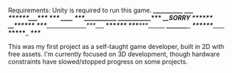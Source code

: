 Requirements: Unity is required to run this game. 
_____****__________**** ___
___***____***____***__ *** ____
__***________****_______***____
_***__________**_________***__
_***_________SORRY_______***_
_***_____________________***_
__***___________________***___
___***_________________***____
____***_______________***_____
______***___________***_______
________***_______***_________
__________***___***___________
____________*****_____________
_____________***_____________

This was my first project as a self-taught game developer, built in 2D with free assets. I'm currently focused on 3D development, though hardware constraints have slowed/stopped progress on some projects.

<!---
lilron001/lilron001 is a ✨ special ✨ repository because its `README.md` (this file) appears on your GitHub profile.
You can click the Preview link to take a look at your changes.
--->
